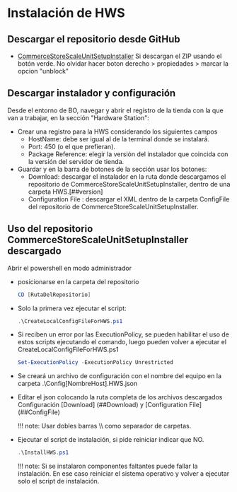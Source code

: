# Instalación de HWS

## Descargar el repositorio desde GitHub

- [CommerceStoreScaleUnitSetupInstaller](https://github.com/JonatanTorino/CommerceStoreScaleUnitSetupInstaller)
Si descargan el ZIP usando el botón verde. No olvidar hacer boton derecho > propiedades > marcar la opcion "unblock"

## Descargar instalador y configuración

Desde el entorno de BO, navegar y abrir el registro de la tienda con la que van a trabajar, en la sección "Hardware Station":

- Crear una registro para la HWS considerando los siguientes campos
  - HostName: debe ser igual al de la terminal donde se instalará.
  - Port: 450 (o el que prefieran).
  - Package Reference: elegir la versión del instalador que coincida con la versión del servidor de tienda.
- Guardar y en la barra de botones de la sección usar los botones:
  - <a id="Download">Download</a>: descargar el instalador en la ruta donde descargamos el repositorio de CommerceStoreScaleUnitSetupInstaller, dentro de una carpeta HWS.[##version]
  - <a id="ConfigFile">Configuration File</a> : descargar el XML dentro de la carpeta ConfigFile del repositorio de CommerceStoreScaleUnitSetupInstaller.

## Uso del repositorio CommerceStoreScaleUnitSetupInstaller descargado

Abrir el powershell en modo administrador

- posicionarse en la carpeta del repositorio

  ```powershell
  CD [RutaDelRepositorio]
  ```

- Solo la primera vez ejecutar el script:

  ```powershell
  .\CreateLocalConfigFileForHWS.ps1
  ```

- Si reciben un error por las ExecutionPolicy, se pueden habilitar el uso de estos scripts ejecutando el comando, luego pueden volver a ejecutar el CreateLocalConfigFileForHWS.ps1

  ```powershell
  Set-ExecutionPolicy -ExecutionPolicy Unrestricted
  ```

- Se creará un archivo de configuración con el nombre del equipo en la carpeta .\Config\[NombreHost].HWS.json
- Editar el json colocando la ruta completa de los archivos descargados Configuración [Download] (##Download) y [Configuration File] (##ConfigFile)

  !!! note: Usar dobles barras \\\ como separador de carpetas.
  
- Ejecutar el script de instalación, si pide reiniciar indicar que NO.

  ```powershell
  .\InstallHWS.ps1
  ```
  
  !!! note: Si se instalaron componentes faltantes puede fallar la instalación. En ese caso reiniciar el sistema operativo y volver a ejecutar solo el script de instalación.

